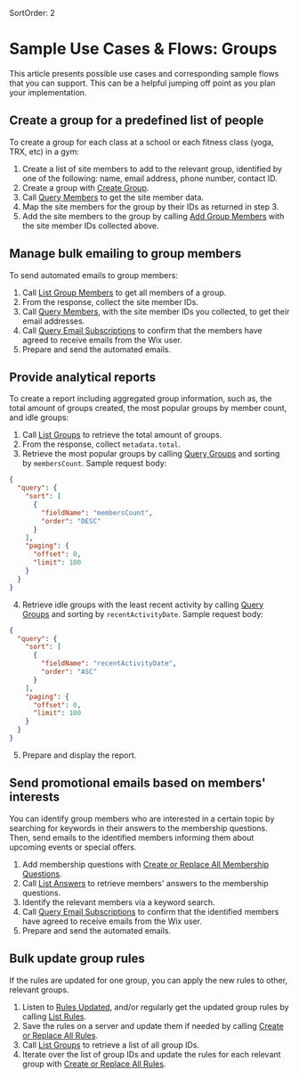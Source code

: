 SortOrder: 2

# Sample Use Cases & Flows: Groups
This article presents possible use cases and corresponding sample flows that you can support. This can be a helpful jumping off point as you plan your implementation.

## Create a group for a predefined list of people

To create a group for each class at a school or each fitness class (yoga, TRX, etc) in a gym:

1. Create a list of site members to add to the relevant group, identified by one of the following: name, email address, phone number, contact ID.
2. Create a group with [Create Group](https://dev.wix.com/docs/rest/crm/community/groups/groups/create-group).
3. Call [Query Members](https://dev.wix.com/docs/rest/crm/members-contacts/members/members/query-members) to get the site member data.
4. Map the site members for the group by their IDs as returned in step 3.
5. Add the site members to the group by calling [Add Group Members](https://dev.wix.com/docs/rest/crm/community/groups/members/add-group-members) with the site member IDs collected above.

## Manage bulk emailing to group members

To send automated emails to group members:

1. Call [List Group Members](https://dev.wix.com/docs/rest/crm/community/groups/members/list-group-members) to get all members of a group.
2. From the response, collect the site member IDs.
3. Call [Query Members](https://dev.wix.com/docs/rest/crm/members-contacts/members/members/query-members), with the site member IDs you collected, to get their email addresses.
4. Call [Query Email Subscriptions](https://dev.wix.com/docs/rest/crm/communication/email-subscriptions/query-email-subscriptions) to confirm that the members have agreed to receive emails from the Wix user.
5. Prepare and send the automated emails.

## Provide analytical reports

To create a report including aggregated group information, such as, the total amount of groups created, the most popular groups by member count, and idle groups:

1. Call [List Groups](https://dev.wix.com/docs/rest/crm/community/groups/groups/list-groups) to retrieve the total amount of groups.
2. From the response, collect `metadata.total`.
3. Retrieve the most popular groups by calling [Query Groups](https://dev.wix.com/docs/rest/crm/community/groups/groups/query-groups) and sorting by `membersCount`.
   Sample request body:

```json
{
  "query": {
    "sort": [
      {
        "fieldName": "membersCount",
        "order": "DESC"
      }
    ],
    "paging": {
      "offset": 0,
      "limit": 100
    }
  }
}
```

4. Retrieve idle groups with the least recent activity by calling [Query Groups](https://dev.wix.com/docs/rest/crm/community/groups/groups/query-groups) and sorting by `recentActivityDate`.
   Sample request body:


```json
{
  "query": {
    "sort": [
      {
        "fieldName": "recentActivityDate",
        "order": "ASC"
      }
    ],
    "paging": {
      "offset": 0,
      "limit": 100
    }
  }
}
```

5. Prepare and display the report.

## Send promotional emails based on members' interests

You can identify group members who are interested in a certain topic by searching for keywords in their answers to the membership questions.
Then, send emails to the identified members informing them about upcoming events or special offers.

1. Add membership questions with [Create or Replace All Membership Questions](https://dev.wix.com/docs/rest/crm/community/groups/membership-questions/create-or-replace-all-membership-questions).
2. Call [List Answers](https://dev.wix.com/docs/rest/crm/community/groups/membership-questions/list-answers) to retrieve members' answers to the membership questions.
3. Identify the relevant members via a keyword search.
4. Call [Query Email Subscriptions](https://dev.wix.com/docs/rest/crm/communication/email-subscriptions/query-email-subscriptions) to confirm that the identified members have agreed to receive emails from the Wix user.
5. Prepare and send the automated emails.

## Bulk update group rules

If the rules are updated for one group, you can apply the new rules to other, relevant groups.

1. Listen to [Rules Updated](https://dev.wix.com/docs/rest/crm/community/groups/rules/group-rules-updated), and/or regularly get the updated group rules by calling [List Rules](https://dev.wix.com/docs/rest/crm/community/groups/rules/list-rules).
2. Save the rules on a server and update them if needed by calling [Create or Replace All Rules](https://dev.wix.com/docs/rest/crm/community/groups/rules/create-or-replace-all-rules).
3. Call [List Groups](https://dev.wix.com/docs/rest/crm/community/groups/groups/list-groups) to retrieve a list of all group IDs.
4. Iterate over the list of group IDs and update the rules for each relevant group with [Create or Replace All Rules](https://dev.wix.com/docs/rest/crm/community/groups/rules/create-or-replace-all-rules).
